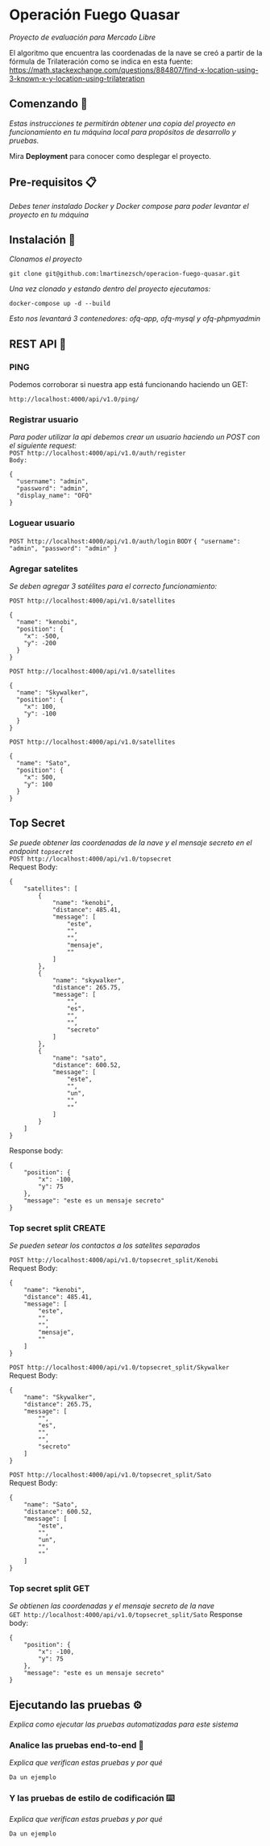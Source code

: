 # Operación Fuego Quasar

_Proyecto de evaluación para Mercado Libre_

El algoritmo que encuentra las coordenadas de la nave se creó a partir de la fórmula de Trilateración como se indica en esta fuente: https://math.stackexchange.com/questions/884807/find-x-location-using-3-known-x-y-location-using-trilateration

## Comenzando 🚀

_Estas instrucciones te permitirán obtener una copia del proyecto en funcionamiento en tu máquina local para propósitos de desarrollo y pruebas._

Mira **Deployment** para conocer como desplegar el proyecto.


## Pre-requisitos 📋

_Debes tener instalado Docker y Docker compose para poder levantar el proyecto en tu máquina_

## Instalación 🔧

_Clonamos el proyecto_
```
git clone git@github.com:lmartinezsch/operacion-fuego-quasar.git
```

_Una vez clonado y estando dentro del proyecto ejecutamos:_

```
docker-compose up -d --build
```

_Esto nos levantará 3 contenedores: ofq-app, ofq-mysql y ofq-phpmyadmin_

## REST API 🔧

### PING
Podemos corroborar si nuestra app está funcionando haciendo un GET:  

```
http://localhost:4000/api/v1.0/ping/
```

### Registrar usuario
_Para poder utilizar la api debemos crear un usuario haciendo un POST con el siguiente request:_  
`POST http://localhost:4000/api/v1.0/auth/register`  
`Body:`   

```
{
  "username": "admin",
  "password": "admin",
  "display_name": "OFQ"
}
```

### Loguear usuario
`POST http://localhost:4000/api/v1.0/auth/login`
`BODY`
```{ "username": "admin", "password": "admin" }```

### Agregar satelites
_Se deben agregar 3 satélites para el correcto funcionamiento:_  

`POST http://localhost:4000/api/v1.0/satellites`

```
{
  "name": "kenobi",
  "position": {
    "x": -500,
    "y": -200
  }
}
```  
`POST http://localhost:4000/api/v1.0/satellites`  
```
{
  "name": "Skywalker",
  "position": {
    "x": 100,
    "y": -100
  }
}
```  
`POST http://localhost:4000/api/v1.0/satellites`  
```
{
  "name": "Sato",
  "position": {
    "x": 500,
    "y": 100
  }
}
```

## Top Secret
_Se puede obtener las coordenadas de la nave y el mensaje secreto en el endpoint `topsecret`_  
`POST http://localhost:4000/api/v1.0/topsecret`  
Request Body:
```
{
    "satellites": [
        {
            "name": "kenobi",
            "distance": 485.41,
            "message": [
                "este",
                "",
                "",
                "mensaje",
                ""
            ]
        },
        {
            "name": "skywalker",
            "distance": 265.75,
            "message": [
                "",
                "es",
                "",
                "",
                "secreto"
            ]
        },
        {
            "name": "sato",
            "distance": 600.52,
            "message": [
                "este",
                "",
                "un",
                "",
                ""
            ]
        }
    ]
}
```
Response body:  
```
{
    "position": {
        "x": -100,
        "y": 75
    },
    "message": "este es un mensaje secreto"
}
```

### Top secret split CREATE
_Se pueden setear los contactos a los satelites separados_  

`POST http://localhost:4000/api/v1.0/topsecret_split/Kenobi`  
Request Body:  
```
{
    "name": "kenobi",
    "distance": 485.41,
    "message": [
        "este",
        "",
        "",
        "mensaje",
        ""
    ]
}
```

`POST http://localhost:4000/api/v1.0/topsecret_split/Skywalker`  
Request Body:  
```
{
    "name": "Skywalker",
    "distance": 265.75,
    "message": [
        "",
        "es",
        "",
        "",
        "secreto"
    ]
}
```

`POST http://localhost:4000/api/v1.0/topsecret_split/Sato`  
Request Body:  
```
{
    "name": "Sato",
    "distance": 600.52,
    "message": [
        "este",
        "",
        "un",
        "",
        ""
    ]
}
```

### Top secret split GET
_Se obtienen las coordenadas y el mensaje secreto de la nave_  
`GET http://localhost:4000/api/v1.0/topsecret_split/Sato`
Response body:  
```
{
    "position": {
        "x": -100,
        "y": 75
    },
    "message": "este es un mensaje secreto"
}
```


## Ejecutando las pruebas ⚙️

_Explica como ejecutar las pruebas automatizadas para este sistema_

### Analice las pruebas end-to-end 🔩

_Explica que verifican estas pruebas y por qué_

```
Da un ejemplo
```

### Y las pruebas de estilo de codificación ⌨️

_Explica que verifican estas pruebas y por qué_

```
Da un ejemplo
```
